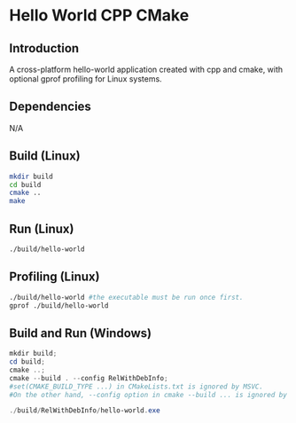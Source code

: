 # Hello World CPP CMake

## Introduction
A cross-platform hello-world application created with cpp and cmake, with optional gprof profiling for Linux systems.

## Dependencies
N/A

## Build (Linux)
```bash
mkdir build
cd build
cmake ..
make
```

## Run (Linux)
```bash
./build/hello-world
```

## Profiling (Linux)
```bash
./build/hello-world #the executable must be run once first.
gprof ./build/hello-world
```

## Build and Run (Windows)
```powershell
mkdir build;
cd build;
cmake ..;
cmake --build . --config RelWithDebInfo; 
#set(CMAKE_BUILD_TYPE ...) in CMakeLists.txt is ignored by MSVC. 
#On the other hand, --config option in cmake --build ... is ignored by GCC.

./build/RelWithDebInfo/hello-world.exe
```